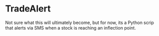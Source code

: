 # TradeAlert
Not sure what this will ultimately become, but for now, its a Python scrip that alerts via SMS when a stock is reaching an inflection point.
